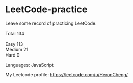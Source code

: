 # LeetCode-practice
Leave some record of practicing LeetCode.

Total 134
<br>
<br>
Easy 113 
<br>
Medium 21 
<br>
Hard 0 
 
Languages: JavaScript

My Leetcode profile: https://leetcode.com/u/HeronCheng/
